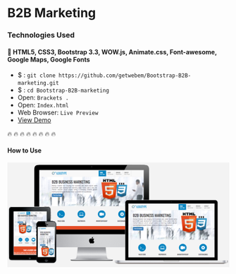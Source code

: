 # B2B Marketing
### Technologies Used
####  :rocket: HTML5, CSS3, Bootstrap 3.3, WOW.js, Animate.css, Font-awesome, Google Maps, Google Fonts
 - $ :  `git clone https://github.com/getwebem/Bootstrap-B2B-marketing.git`
 - $ :  `cd Bootstrap-B2B-marketing`
 - Open:  `Brackets .`
 - Open:  `Index.html`
 - Web Browser:  `Live Preview`  
 - [View Demo](http://getwebem.com/b2bMarketing/)  

:fire: :fire: :fire: :fire: :fire: :fire: :fire: :fire:
#### How to Use 
![pic1](https://raw.githubusercontent.com/getwebem/README/master/b2bMarketing/Screen%20Shot%202017-08-07%20at%2020.54.05.png)
<br/><br/>
